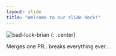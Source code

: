 ```yaml
---
layout: slide
title: "Welcome to our slide deck!"
---
```


![bad-luck-brian](https://cloud.githubusercontent.com/assets/16547949/25400743/8ae447a2-29c1-11e7-9839-5438d8fcda7b.jpg)
{: .center}

Merges one PR.. breaks everything ever...

